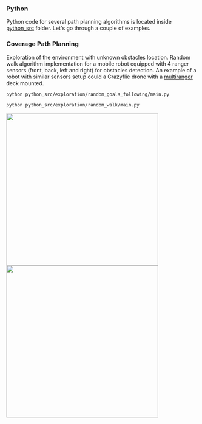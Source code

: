 
### Python
Python code for several path planning algorithms is located inside
[python_src](https://github.com/RuslanAgishev/motion_planning/tree/master/python_src) folder.
Let's go through a couple of examples.

 
### Coverage Path Planning
Exploration of the environment with unknown obstacles location. Random walk algorithm implementation for a mobile robot
equipped with 4 ranger sensors (front, back, left and right) for obstacles detection. An example of a robot with similar sensors setup could a Crazyflie drone with a [multiranger](https://www.bitcraze.io/products/multi-ranger-deck/) deck mounted.
```bash
python python_src/exploration/random_goals_following/main.py
```
```bash
python python_src/exploration/random_walk/main.py
```
<img src="https://github.com/RuslanAgishev/motion_planning/blob/master/figures/exploration/autonomous_exploration.gif" width="400"/> <img src="https://github.com/RuslanAgishev/motion_planning/blob/master/figures/exploration/random_walk.png" width="400"/>
